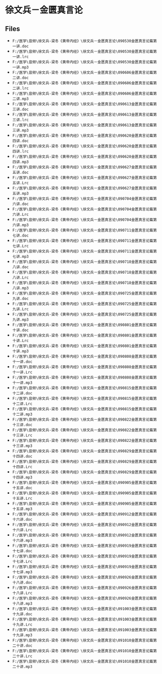# 徐文兵－金匮真言论

## Files

- `F:/医学\音频\徐文兵-梁冬《黄帝内经》\徐文兵－金匮真言论\090530金匮真言论篇第一讲.doc`
- `F:/医学\音频\徐文兵-梁冬《黄帝内经》\徐文兵－金匮真言论\090530金匮真言论篇第一讲.lrc`
- `F:/医学\音频\徐文兵-梁冬《黄帝内经》\徐文兵－金匮真言论\090530金匮真言论篇第一讲.mp3`
- `F:/医学\音频\徐文兵-梁冬《黄帝内经》\徐文兵－金匮真言论\090606金匮真言论篇第二讲.doc`
- `F:/医学\音频\徐文兵-梁冬《黄帝内经》\徐文兵－金匮真言论\090606金匮真言论篇第二讲.lrc`
- `F:/医学\音频\徐文兵-梁冬《黄帝内经》\徐文兵－金匮真言论\090606金匮真言论篇第二讲.mp3`
- `F:/医学\音频\徐文兵-梁冬《黄帝内经》\徐文兵－金匮真言论\090613金匮真言论篇第三讲.doc`
- `F:/医学\音频\徐文兵-梁冬《黄帝内经》\徐文兵－金匮真言论\090613金匮真言论篇第三讲.lrc`
- `F:/医学\音频\徐文兵-梁冬《黄帝内经》\徐文兵－金匮真言论\090613金匮真言论篇第三讲.mp3`
- `F:/医学\音频\徐文兵-梁冬《黄帝内经》\徐文兵－金匮真言论\090620金匮真言论篇第四讲.doc`
- `F:/医学\音频\徐文兵-梁冬《黄帝内经》\徐文兵－金匮真言论\090620金匮真言论篇第四讲.lrc`
- `F:/医学\音频\徐文兵-梁冬《黄帝内经》\徐文兵－金匮真言论\090620金匮真言论篇第四讲.mp3`
- `F:/医学\音频\徐文兵-梁冬《黄帝内经》\徐文兵－金匮真言论\090627金匮真言论篇第五讲.doc`
- `F:/医学\音频\徐文兵-梁冬《黄帝内经》\徐文兵－金匮真言论\090627金匮真言论篇第五讲.Lrc`
- `F:/医学\音频\徐文兵-梁冬《黄帝内经》\徐文兵－金匮真言论\090627金匮真言论篇第五讲.mp3`
- `F:/医学\音频\徐文兵-梁冬《黄帝内经》\徐文兵－金匮真言论\090704金匮真言论篇第六讲.doc`
- `F:/医学\音频\徐文兵-梁冬《黄帝内经》\徐文兵－金匮真言论\090704金匮真言论篇第六讲.Lrc`
- `F:/医学\音频\徐文兵-梁冬《黄帝内经》\徐文兵－金匮真言论\090704金匮真言论篇第六讲.mp3`
- `F:/医学\音频\徐文兵-梁冬《黄帝内经》\徐文兵－金匮真言论\090711金匮真言论篇第七讲.doc`
- `F:/医学\音频\徐文兵-梁冬《黄帝内经》\徐文兵－金匮真言论\090711金匮真言论篇第七讲.Lrc`
- `F:/医学\音频\徐文兵-梁冬《黄帝内经》\徐文兵－金匮真言论\090711金匮真言论篇第七讲.mp3`
- `F:/医学\音频\徐文兵-梁冬《黄帝内经》\徐文兵－金匮真言论\090718金匮真言论篇第八讲.doc`
- `F:/医学\音频\徐文兵-梁冬《黄帝内经》\徐文兵－金匮真言论\090718金匮真言论篇第八讲.Lrc`
- `F:/医学\音频\徐文兵-梁冬《黄帝内经》\徐文兵－金匮真言论\090718金匮真言论篇第八讲.mp3`
- `F:/医学\音频\徐文兵-梁冬《黄帝内经》\徐文兵－金匮真言论\090725金匮真言论篇第九讲.doc`
- `F:/医学\音频\徐文兵-梁冬《黄帝内经》\徐文兵－金匮真言论\090725金匮真言论篇第九讲.Lrc`
- `F:/医学\音频\徐文兵-梁冬《黄帝内经》\徐文兵－金匮真言论\090725金匮真言论篇第九讲.mp3`
- `F:/医学\音频\徐文兵-梁冬《黄帝内经》\徐文兵－金匮真言论\090801金匮真言论篇第十讲.doc`
- `F:/医学\音频\徐文兵-梁冬《黄帝内经》\徐文兵－金匮真言论\090801金匮真言论篇第十讲.Lrc`
- `F:/医学\音频\徐文兵-梁冬《黄帝内经》\徐文兵－金匮真言论\090801金匮真言论篇第十讲.mp3`
- `F:/医学\音频\徐文兵-梁冬《黄帝内经》\徐文兵－金匮真言论\090808金匮真言论篇第十一讲.doc`
- `F:/医学\音频\徐文兵-梁冬《黄帝内经》\徐文兵－金匮真言论\090808金匮真言论篇第十一讲.Lrc`
- `F:/医学\音频\徐文兵-梁冬《黄帝内经》\徐文兵－金匮真言论\090808金匮真言论篇第十一讲.mp3`
- `F:/医学\音频\徐文兵-梁冬《黄帝内经》\徐文兵－金匮真言论\090815金匮真言论篇第十二讲.doc`
- `F:/医学\音频\徐文兵-梁冬《黄帝内经》\徐文兵－金匮真言论\090815金匮真言论篇第十二讲.Lrc`
- `F:/医学\音频\徐文兵-梁冬《黄帝内经》\徐文兵－金匮真言论\090815金匮真言论篇第十二讲.mp3`
- `F:/医学\音频\徐文兵-梁冬《黄帝内经》\徐文兵－金匮真言论\090822金匮真言论篇第十三讲.doc`
- `F:/医学\音频\徐文兵-梁冬《黄帝内经》\徐文兵－金匮真言论\090822金匮真言论篇第十三讲.Lrc`
- `F:/医学\音频\徐文兵-梁冬《黄帝内经》\徐文兵－金匮真言论\090822金匮真言论篇第十三讲.mp3`
- `F:/医学\音频\徐文兵-梁冬《黄帝内经》\徐文兵－金匮真言论\090829金匮真言论篇第十四讲.doc`
- `F:/医学\音频\徐文兵-梁冬《黄帝内经》\徐文兵－金匮真言论\090829金匮真言论篇第十四讲.Lrc`
- `F:/医学\音频\徐文兵-梁冬《黄帝内经》\徐文兵－金匮真言论\090829金匮真言论篇第十四讲.mp3`
- `F:/医学\音频\徐文兵-梁冬《黄帝内经》\徐文兵－金匮真言论\090905金匮真言论篇第十五讲.doc`
- `F:/医学\音频\徐文兵-梁冬《黄帝内经》\徐文兵－金匮真言论\090905金匮真言论篇第十五讲.Lrc`
- `F:/医学\音频\徐文兵-梁冬《黄帝内经》\徐文兵－金匮真言论\090905金匮真言论篇第十五讲.mp3`
- `F:/医学\音频\徐文兵-梁冬《黄帝内经》\徐文兵－金匮真言论\090912金匮真言论篇第十六讲.doc`
- `F:/医学\音频\徐文兵-梁冬《黄帝内经》\徐文兵－金匮真言论\090912金匮真言论篇第十六讲.Lrc`
- `F:/医学\音频\徐文兵-梁冬《黄帝内经》\徐文兵－金匮真言论\090912金匮真言论篇第十六讲.mp3`
- `F:/医学\音频\徐文兵-梁冬《黄帝内经》\徐文兵－金匮真言论\090919金匮真言论篇第十七讲.doc`
- `F:/医学\音频\徐文兵-梁冬《黄帝内经》\徐文兵－金匮真言论\090919金匮真言论篇第十七讲.Lrc`
- `F:/医学\音频\徐文兵-梁冬《黄帝内经》\徐文兵－金匮真言论\090919金匮真言论篇第十七讲.mp3`
- `F:/医学\音频\徐文兵-梁冬《黄帝内经》\徐文兵－金匮真言论\090926金匮真言论篇第十八讲.doc`
- `F:/医学\音频\徐文兵-梁冬《黄帝内经》\徐文兵－金匮真言论\090926金匮真言论篇第十八讲.Lrc`
- `F:/医学\音频\徐文兵-梁冬《黄帝内经》\徐文兵－金匮真言论\090926金匮真言论篇第十八讲.mp3`
- `F:/医学\音频\徐文兵-梁冬《黄帝内经》\徐文兵－金匮真言论\091003金匮真言论篇第十九讲.doc`
- `F:/医学\音频\徐文兵-梁冬《黄帝内经》\徐文兵－金匮真言论\091003金匮真言论篇第十九讲.Lrc`
- `F:/医学\音频\徐文兵-梁冬《黄帝内经》\徐文兵－金匮真言论\091003金匮真言论篇第十九讲.mp3`
- `F:/医学\音频\徐文兵-梁冬《黄帝内经》\徐文兵－金匮真言论\091010金匮真言论篇第二十讲.doc`
- `F:/医学\音频\徐文兵-梁冬《黄帝内经》\徐文兵－金匮真言论\091010金匮真言论篇第二十讲.Lrc`
- `F:/医学\音频\徐文兵-梁冬《黄帝内经》\徐文兵－金匮真言论\091010金匮真言论篇第二十讲.mp3`
